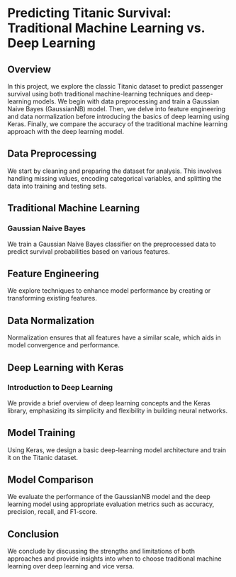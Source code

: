 <h1>Predicting Titanic Survival: Traditional Machine Learning vs. Deep Learning</h1>
<h2>Overview </h2>
In this project, we explore the classic Titanic dataset to predict passenger survival using both traditional machine-learning techniques and deep-learning models. We begin with data preprocessing and train a Gaussian Naive Bayes (GaussianNB) model. Then, we delve into feature engineering and data normalization before introducing the basics of deep learning using Keras. Finally, we compare the accuracy of the traditional machine learning approach with the deep learning model.

<h2>Data Preprocessing</h2>
We start by cleaning and preparing the dataset for analysis. This involves handling missing values, encoding categorical variables, and splitting the data into training and testing sets.

<h2>Traditional Machine Learning</h2>
<h3>Gaussian Naive Bayes</h3>
We train a Gaussian Naive Bayes classifier on the preprocessed data to predict survival probabilities based on various features.

<h2>Feature Engineering</h2>
We explore techniques to enhance model performance by creating or transforming existing features.

<h2>Data Normalization</h2>
Normalization ensures that all features have a similar scale, which aids in model convergence and performance.

<h2>Deep Learning with Keras</h2>
<h3>Introduction to Deep Learning</h3>
We provide a brief overview of deep learning concepts and the Keras library, emphasizing its simplicity and flexibility in building neural networks.

<h2>Model Training</h2>
Using Keras, we design a basic deep-learning model architecture and train it on the Titanic dataset.

<h2>Model Comparison</h2>
We evaluate the performance of the GaussianNB model and the deep learning model using appropriate evaluation metrics such as accuracy, precision, recall, and F1-score.

<h2>Conclusion</h2>
We conclude by discussing the strengths and limitations of both approaches and provide insights into when to choose traditional machine learning over deep learning and vice versa.


